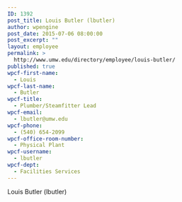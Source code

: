 ```yaml
---
ID: 1392
post_title: Louis Butler (lbutler)
author: wpengine
post_date: 2015-07-06 08:00:00
post_excerpt: ""
layout: employee
permalink: >
  http://www.umw.edu/directory/employee/louis-butler/
published: true
wpcf-first-name:
  - Louis
wpcf-last-name:
  - Butler
wpcf-title:
  - Plumber/Steamfitter Lead
wpcf-email:
  - lbutler@umw.edu
wpcf-phone:
  - (540) 654-2099
wpcf-office-room-number:
  - Physical Plant
wpcf-username:
  - lbutler
wpcf-dept:
  - Facilities Services
---
```

Louis Butler (lbutler)